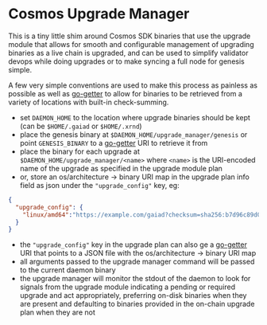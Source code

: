 # Cosmos Upgrade Manager

This is a tiny little shim around Cosmos SDK binaries that use the upgrade
module that allows for smooth and configurable management of upgrading
binaries as a live chain is upgraded, and can be used to simplify validator
devops while doing upgrades or to make syncing a full node for genesis
simple.

A few very simple conventions are used to make this process as painless as
possible as well as [go-getter](https://github.com/hashicorp/go-getter) to
allow for binaries to be retrieved from a variety of locations with built-in
check-summing.

* set `DAEMON_HOME` to the location where upgrade binaries should be kept (can
be `$HOME/.gaiad` or `$HOME/.xrnd`)
* place the genesis binary at `$DAEMON_HOME/upgrade_manager/genesis` or point
`GENESIS_BINARY` to a [go-getter](https://github.com/hashicorp/go-getter) URI
to retrieve it from
* place the binary for each upgrade at `$DAEMON_HOME/upgrade_manager/<name>`
where `<name>` is the URI-encoded name of the upgrade as specified in the upgrade
module plan
* or, store an os/architecture -> binary URI map in the upgrade plan info field
as json under the `"upgrade_config"` key, eg:
```json
{
  "upgrade_config": {
    "linux/amd64":"https://example.com/gaiad?checksum=sha256:b7d96c89d09d9e204f5fedc4d5d55b21"
  }
}
```
* the `"upgrade_config"` key in the upgrade plan can also ge a [go-getter](https://github.com/hashicorp/go-getter) URI
that points to a JSON file with the os/architecture -> binary URI map
* all arguments passed to the upgrade manager command will be passed to the
current daemon binary
* the upgrade manager will monitor the stdout of the daemon to look for signals
from the upgrade module indicating a pending or required upgrade and act
appropriately, preferring on-disk binaries when they are present and defaulting
to binaries provided in the on-chain upgrade plan when they are not
